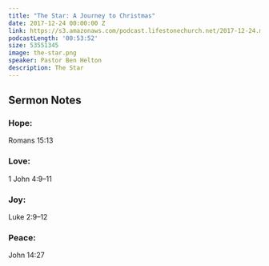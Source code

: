 ```yaml
---
title: "The Star: A Journey to Christmas"
date: 2017-12-24 00:00:00 Z
link: https://s3.amazonaws.com/podcast.lifestonechurch.net/2017-12-24.mp3
podcastLength: '00:53:52'
size: 53551345
image: the-star.png
speaker: Pastor Ben Helton
description: The Star
---
```


## Sermon Notes

### Hope:

Romans 15:13

### Love:

1 John 4:9–11

### Joy:

Luke 2:9–12

### Peace:

John 14:27
